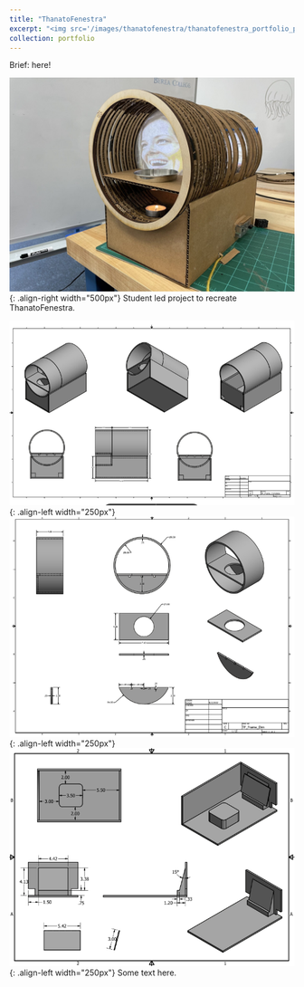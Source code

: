 ```yaml
---
title: "ThanatoFenestra"
excerpt: "<img src='/images/thanatofenestra/thanatofenestra_portfolio_pic.jpg' width='200px'>"
collection: portfolio
---
```


Brief: here!

![ThanatoFenestra](/images/thanatofenestra/thanatofenestra_portfolio_pic.jpg "ThanatoFenestra"){: .align-right width="500px"}
Student led project to recreate ThanatoFenestra. 

![ThanatoFenestra](/images/thanatofenestra/tf_package_inventor_doc.png "ThanatoFenestra"){: .align-left width="250px"}
![ThanatoFenestra](/images/thanatofenestra/tf_package_inventor_doc_2.png "ThanatoFenestra"){: .align-left width="250px"}
![ThanatoFenestra](/images/thanatofenestra/tf_package_inventor_doc_3.png "ThanatoFenestra"){: .align-left width="250px"}
Some text here.

